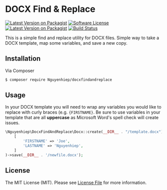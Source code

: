 # DOCX Find & Replace
[![Latest Version on Packagist][ico-version]][link-packagist]
[![Software License][ico-license]](LICENSE.md)
[![Latest Version on Packagist][packagist-downloads]][link-packagist]
[![Build Status](https://api.travis-ci.org/joeNguyenhiep/docxfindandreplace.svg)](https://travis-ci.org/joeNguyenhiep/docxfindandreplace)

This is a simple find and replace utility for DOCX files. Simple way to take a DOCX template, map some variables, and save a new copy.

## Installation

Via Composer

``` bash
$ composer require Nguyenhiep/docxfindandreplace
```

## Usage
In your DOCX template you will need to wrap any variables you would like to replace with curly braces (e.g. ``{FIRSTNAME}``. Be sure to use variables in your template that are all **uppercase** as Microsoft Word's spell check will create issues. 
``` php
\Nguyenhiep\DocxFindAndReplace\Docx::create(__DIR__ . "/template.docx")->replace(
    [
        'FIRSTNAME' => 'Joe',
        'LASTNAME' => 'Nguyenhiep',
    ]
)->save(__DIR__ . '/newfile.docx');
```
## License

The MIT License (MIT). Please see [License File](LICENSE.md) for more information.

[ico-version]: https://img.shields.io/packagist/v/Nguyenhiep/docxfindandreplace.svg?style=flat-square
[ico-license]: https://img.shields.io/badge/license-MIT-brightgreen.svg?style=flat-square
[link-packagist]: https://packagist.org/packages/Nguyenhiep/docxfindandreplace
[packagist-downloads]: https://img.shields.io/packagist/dt/Nguyenhiep/docxfindandreplace.svg
